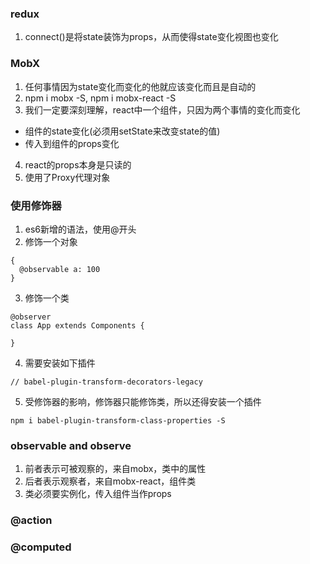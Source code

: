 ### redux
1. connect()是将state装饰为props，从而使得state变化视图也变化

### MobX
1. 任何事情因为state变化而变化的他就应该变化而且是自动的
2. npm i mobx -S, npm i mobx-react -S
3. 我们一定要深刻理解，react中一个组件，只因为两个事情的变化而变化
  - 组件的state变化(必须用setState来改变state的值)
  - 传入到组件的props变化
4. react的props本身是只读的
5. 使用了Proxy代理对象

### 使用修饰器
1. es6新增的语法，使用@开头
2. 修饰一个对象
```
{
  @observable a: 100
}
```
3. 修饰一个类
```
@observer
class App extends Components {

}
```
4. 需要安装如下插件
```
// babel-plugin-transform-decorators-legacy
```
5. 受修饰器的影响，修饰器只能修饰类，所以还得安装一个插件
```
npm i babel-plugin-transform-class-properties -S
```

### observable and observe
1. 前者表示可被观察的，来自mobx，类中的属性
2. 后者表示观察者，来自mobx-react，组件类
3. 类必须要实例化，传入组件当作props

### @action
### @computed